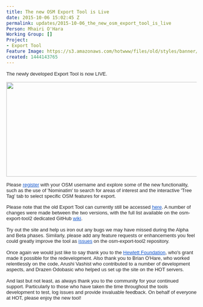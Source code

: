 ```yaml
---
title: The new OSM Export Tool is Live
date: 2015-10-06 15:02:45 Z
permalink: updates/2015-10-06_the_new_osm_export_tool_is_live
Person: Mhairi O'Hara
Working Group: []
Project:
- Export Tool
Feature Image: https://s3.amazonaws.com/hotwww/files/old/styles/banner/public/export_tool.png
created: 1444143765
---
```


<p><span style="color: #222222; font-family: arial, sans-serif; font-size: small; line-height: normal;">The newly developed Export Tool is now LIVE.</span></p><p><a href="http://export.hotosm.org"><img class="image-large" src="https://s3.amazonaws.com/hotwww/files/old/styles/large/public/export_tool_0.png?itok=f4FXR-rW" alt="" style="width:510px;height:250px"></a></p><p><span style="color: #222222; font-family: arial, sans-serif; font-size: small; line-height: normal;">Please</span><span style="color: #222222; font-family: arial, sans-serif; font-size: small; line-height: normal;">&nbsp;</span><a style="font-family: arial, sans-serif; font-size: small; line-height: normal; color: #1155cc;" href="http://export.hotosm.org/en/exports/create/">register</a><span style="color: #222222; font-family: arial, sans-serif; font-size: small; line-height: normal;">&nbsp;</span><span style="color: #222222; font-family: arial, sans-serif; font-size: small; line-height: normal;">with your OSM username and explore some of the new functionality, such as the use of 'Nominatim' to search for areas of interest and the interactive 'Tree Tag' tab to select specific OSM features for export.&nbsp;</span></p><div style="color: #222222; font-family: arial, sans-serif; font-size: small; line-height: normal;">Please note that the old Export Tool can currently still be&nbsp;accessed&nbsp;<a style="color: #1155cc;" href="http://old-export.hotosm.org/">here</a>. A number of changes were made between the two versions, with the full list available on the osm-export-tool2 dedicated GitHub&nbsp;<a style="color: #1155cc;" href="https://github.com/hotosm/osm-export-tool2/wiki/Live-Release">wiki</a>.</div><div style="color: #222222; font-family: arial, sans-serif; font-size: small; line-height: normal;">&nbsp;</div><div style="color: #222222; font-family: arial, sans-serif; font-size: small; line-height: normal;">Try out the site and help us iron out any bugs we may have missed during the Alpha and Beta phases. Similarly, please add any feature requests or enhancements you feel could greatly improve the tool as&nbsp;<a style="color: #1155cc;" href="https://github.com/hotosm/osm-export-tool2/issues">issues</a>&nbsp;on the osm-export-tool2 repository. &nbsp;</div><div style="color: #222222; font-family: arial, sans-serif; font-size: small; line-height: normal;">&nbsp;</div><div style="color: #222222; font-family: arial, sans-serif; font-size: small; line-height: normal;">Once again we would just like to say thank you to the&nbsp;<a style="color: #1155cc;" href="http://www.hewlett.org/">Hewlett Foundation</a>, who's grant made it possible for the redevelopment. Also thank you to Brian O'Hare, who worked relentlessly on the code, Arushi Vashist who contributed to a number of development aspects, and Drazen Odobasic who helped us set up the site on the HOT servers.</div><div style="color: #222222; font-family: arial, sans-serif; font-size: small; line-height: normal;">&nbsp;</div><div style="color: #222222; font-family: arial, sans-serif; font-size: small; line-height: normal;">And last but not least, as always thank you to the community for your continued support. Particularly to those who have taken the time throughout the tools development to test, log issues and provide invaluable feedback. On behalf of everyone at HOT, please enjoy the new tool!</div><div style="color: #222222; font-family: arial, sans-serif; font-size: small; line-height: normal;">&nbsp;</div>
